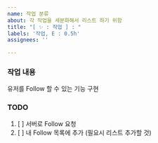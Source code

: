 ```yaml
---
name: 작업 분류
about: 각 작업을 세분화해서 리스트 하기 위함
title: "[ ✨ : 작업 ] : "
labels: '작업, E : 0.5h'
assignees: ''

---
```


### 작업 내용

유저를 Follow 할 수 있는 기능 구현

### TODO
1. [ ] 서버로 Follow 요청
2. [ ] 내 Follow 목록에 추가
(필요시 리스트 추가할 것)
